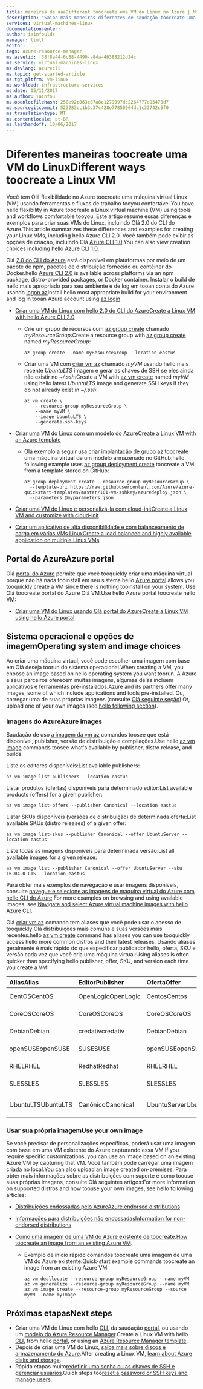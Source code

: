 ```yaml
---
title: maneiras de aaaDifferent toocreate uma VM do Linux no Azure | Microsoft Azure
description: "Saiba mais maneiras diferentes de saudação toocreate uma máquina virtual do Linux no Azure, incluindo links tootools e tutoriais para cada método."
services: virtual-machines-linux
documentationcenter: 
author: iainfoulds
manager: timlt
editor: 
tags: azure-resource-manager
ms.assetid: f38f8a44-6c88-4490-a84a-46388212d24c
ms.service: virtual-machines-linux
ms.devlang: azurecli
ms.topic: get-started-article
ms.tgt_pltfrm: vm-linux
ms.workload: infrastructure-services
ms.date: 05/11/2017
ms.author: iainfou
ms.openlocfilehash: 250e92c063c87a8c1279097dc2264777d95478d7
ms.sourcegitcommit: 523283cc1b3c37c428e77850964dc1c33742c5f0
ms.translationtype: MT
ms.contentlocale: pt-BR
ms.lasthandoff: 10/06/2017
---
```

# <a name="different-ways-toocreate-a-linux-vm"></a><span data-ttu-id="fd6a2-103">Diferentes maneiras toocreate uma VM do Linux</span><span class="sxs-lookup"><span data-stu-id="fd6a2-103">Different ways toocreate a Linux VM</span></span>
<span data-ttu-id="fd6a2-104">Você tem Olá flexibilidade no Azure toocreate uma máquina virtual Linux (VM) usando ferramentas e fluxos de trabalho tooyou confortável.</span><span class="sxs-lookup"><span data-stu-id="fd6a2-104">You have hello flexibility in Azure toocreate a Linux virtual machine (VM) using tools and workflows comfortable tooyou.</span></span> <span data-ttu-id="fd6a2-105">Este artigo resume essas diferenças e exemplos para criar suas VMs do Linux, incluindo Olá 2.0 do CLI do Azure.</span><span class="sxs-lookup"><span data-stu-id="fd6a2-105">This article summarizes these differences and examples for creating your Linux VMs, including hello Azure CLI 2.0.</span></span> <span data-ttu-id="fd6a2-106">Você também pode exibir as opções de criação, incluindo Olá [Azure CLI 1.0](creation-choices-nodejs.md).</span><span class="sxs-lookup"><span data-stu-id="fd6a2-106">You can also view creation choices including hello [Azure CLI 1.0](creation-choices-nodejs.md).</span></span>

<span data-ttu-id="fd6a2-107">Olá [2.0 do CLI do Azure](/cli/azure/install-az-cli2) está disponível em plataformas por meio de um pacote de npm, pacotes de distribuição fornecido ou contêiner do Docker.</span><span class="sxs-lookup"><span data-stu-id="fd6a2-107">hello [Azure CLI 2.0](/cli/azure/install-az-cli2) is available across platforms via an npm package, distro-provided packages, or Docker container.</span></span> <span data-ttu-id="fd6a2-108">Instalar o build de hello mais apropriado para seu ambiente e de log em tooan conta do Azure usando [logon az](/cli/azure/#login)</span><span class="sxs-lookup"><span data-stu-id="fd6a2-108">Install hello most appropriate build for your environment and log in tooan Azure account using [az login](/cli/azure/#login)</span></span>

* [<span data-ttu-id="fd6a2-109">Criar uma VM do Linux com hello 2.0 do CLI do Azure</span><span class="sxs-lookup"><span data-stu-id="fd6a2-109">Create a Linux VM with hello Azure CLI 2.0</span></span>](quick-create-cli.md)
  
  * <span data-ttu-id="fd6a2-110">Crie um grupo de recursos com [az group create](/cli/azure/group#create) chamado *myResourceGroup*:</span><span class="sxs-lookup"><span data-stu-id="fd6a2-110">Create a resource group with [az group create](/cli/azure/group#create) named *myResourceGroup*:</span></span> 
   
    ```azurecli
    az group create --name myResourceGroup --location eastus
    ```
    
  * <span data-ttu-id="fd6a2-111">Criar uma VM com [criar vm az](/cli/azure/vm#create) chamado *myVM* usando hello mais recente *UbuntuLTS* imagem e gerar as chaves de SSH se eles ainda não existir no *~/.ssh*:</span><span class="sxs-lookup"><span data-stu-id="fd6a2-111">Create a VM with [az vm create](/cli/azure/vm#create) named *myVM* using hello latest *UbuntuLTS* image and generate SSH keys if they do not already exist in *~/.ssh*:</span></span>

    ```azurecli
    az vm create \
        --resource-group myResourceGroup \
        --name myVM \
        --image UbuntuLTS \
        --generate-ssh-keys
    ```

* [<span data-ttu-id="fd6a2-112">Criar uma VM do Linux com um modelo do Azure</span><span class="sxs-lookup"><span data-stu-id="fd6a2-112">Create a Linux VM with an Azure template</span></span>](create-ssh-secured-vm-from-template.md)
  
  * <span data-ttu-id="fd6a2-113">Olá exemplo a seguir usa [criar implantação de grupo az](/cli/azure/group/deployment#create) toocreate uma máquina virtual de um modelo armazenado no GitHub:</span><span class="sxs-lookup"><span data-stu-id="fd6a2-113">hello following example uses [az group deployment create](/cli/azure/group/deployment#create) toocreate a VM from a template stored on GitHub:</span></span>
    
    ```azurecli
    az group deployment create --resource-group myResourceGroup \ 
      --template-uri https://raw.githubusercontent.com/Azure/azure-quickstart-templates/master/101-vm-sshkey/azuredeploy.json \
      --parameters @myparameters.json
    ```
* [<span data-ttu-id="fd6a2-114">Criar uma VM do Linux e personalizá-la com cloud-init</span><span class="sxs-lookup"><span data-stu-id="fd6a2-114">Create a Linux VM and customize with cloud-init</span></span>](tutorial-automate-vm-deployment.md)

* [<span data-ttu-id="fd6a2-115">Criar um aplicativo de alta disponibilidade e com balanceamento de carga em várias VMs Linux</span><span class="sxs-lookup"><span data-stu-id="fd6a2-115">Create a load balanced and highly available application on multiple Linux VMs</span></span>](tutorial-load-balancer.md)


## <a name="azure-portal"></a><span data-ttu-id="fd6a2-116">Portal do Azure</span><span class="sxs-lookup"><span data-stu-id="fd6a2-116">Azure portal</span></span>
<span data-ttu-id="fd6a2-117">Olá [portal do Azure](https://portal.azure.com) permite que você tooquickly criar uma máquina virtual porque não há nada tooinstall em seu sistema.</span><span class="sxs-lookup"><span data-stu-id="fd6a2-117">hello [Azure portal](https://portal.azure.com) allows you tooquickly create a VM since there is nothing tooinstall on your system.</span></span> <span data-ttu-id="fd6a2-118">Use Olá toocreate portal do Azure Olá VM:</span><span class="sxs-lookup"><span data-stu-id="fd6a2-118">Use hello Azure portal toocreate hello VM:</span></span>

* [<span data-ttu-id="fd6a2-119">Criar uma VM do Linux usando Olá portal do Azure</span><span class="sxs-lookup"><span data-stu-id="fd6a2-119">Create a Linux VM using hello Azure portal</span></span>](quick-create-portal.md) 


## <a name="operating-system-and-image-choices"></a><span data-ttu-id="fd6a2-120">Sistema operacional e opções de imagem</span><span class="sxs-lookup"><span data-stu-id="fd6a2-120">Operating system and image choices</span></span>
<span data-ttu-id="fd6a2-121">Ao criar uma máquina virtual, você pode escolher uma imagem com base em Olá deseja toorun do sistema operacional.</span><span class="sxs-lookup"><span data-stu-id="fd6a2-121">When creating a VM, you choose an image based on hello operating system you want toorun.</span></span> <span data-ttu-id="fd6a2-122">A Azure e seus parceiros oferecem muitas imagens, algumas delas incluem aplicativos e ferramentas pré-instalados.</span><span class="sxs-lookup"><span data-stu-id="fd6a2-122">Azure and its partners offer many images, some of which include applications and tools pre-installed.</span></span> <span data-ttu-id="fd6a2-123">Ou, carregar uma de suas próprias imagens (consulte [Olá seguinte seção](#use-your-own-image)).</span><span class="sxs-lookup"><span data-stu-id="fd6a2-123">Or, upload one of your own images (see [hello following section](#use-your-own-image)).</span></span>

### <a name="azure-images"></a><span data-ttu-id="fd6a2-124">Imagens do Azure</span><span class="sxs-lookup"><span data-stu-id="fd6a2-124">Azure images</span></span>
<span data-ttu-id="fd6a2-125">Saudação de uso [a imagem da vm az](/cli/azure/vm/image) comandos toosee que está disponível, publisher, versão de distribuição e compilações.</span><span class="sxs-lookup"><span data-stu-id="fd6a2-125">Use hello [az vm image](/cli/azure/vm/image) commands toosee what's available by publisher, distro release, and builds.</span></span>

<span data-ttu-id="fd6a2-126">Liste os editores disponíveis:</span><span class="sxs-lookup"><span data-stu-id="fd6a2-126">List available publishers:</span></span>

```azurecli
az vm image list-publishers --location eastus
```

<span data-ttu-id="fd6a2-127">Listar produtos (ofertas) disponíveis para determinado editor:</span><span class="sxs-lookup"><span data-stu-id="fd6a2-127">List available products (offers) for a given publisher:</span></span>

```azurecli
az vm image list-offers --publisher Canonical --location eastus
```

<span data-ttu-id="fd6a2-128">Listar SKUs disponíveis (versões de distribuição) de determinada oferta:</span><span class="sxs-lookup"><span data-stu-id="fd6a2-128">List available SKUs (distro releases) of a given offer:</span></span>

```azurecli
az vm image list-skus --publisher Canonical --offer UbuntuServer --location eastus
```

<span data-ttu-id="fd6a2-129">Liste todas as imagens disponíveis para determinada versão:</span><span class="sxs-lookup"><span data-stu-id="fd6a2-129">List all available images for a given release:</span></span>

```azurecli
az vm image list --publisher Canonical --offer UbuntuServer --sku 16.04.0-LTS --location eastus
```

<span data-ttu-id="fd6a2-130">Para obter mais exemplos de navegação e usar imagens disponíveis, consulte [navegue e selecione as imagens de máquina virtual do Azure com hello CLI do Azure](cli-ps-findimage.md).</span><span class="sxs-lookup"><span data-stu-id="fd6a2-130">For more examples on browsing and using available images, see [Navigate and select Azure virtual machine images with hello Azure CLI](cli-ps-findimage.md).</span></span>

<span data-ttu-id="fd6a2-131">Olá [criar vm az](/cli/azure/vm#create) comando tem aliases que você pode usar o acesso de tooquickly Olá distribuições mais comuns e suas versões mais recentes.</span><span class="sxs-lookup"><span data-stu-id="fd6a2-131">hello [az vm create](/cli/azure/vm#create) command has aliases you can use tooquickly access hello more common distros and their latest releases.</span></span> <span data-ttu-id="fd6a2-132">Usando aliases geralmente é mais rápido do que especificar publicador hello, oferta, SKU e versão cada vez que você cria uma máquina virtual:</span><span class="sxs-lookup"><span data-stu-id="fd6a2-132">Using aliases is often quicker than specifying hello publisher, offer, SKU, and version each time you create a VM:</span></span>

| <span data-ttu-id="fd6a2-133">Alias</span><span class="sxs-lookup"><span data-stu-id="fd6a2-133">Alias</span></span> | <span data-ttu-id="fd6a2-134">Editor</span><span class="sxs-lookup"><span data-stu-id="fd6a2-134">Publisher</span></span> | <span data-ttu-id="fd6a2-135">Oferta</span><span class="sxs-lookup"><span data-stu-id="fd6a2-135">Offer</span></span> | <span data-ttu-id="fd6a2-136">SKU</span><span class="sxs-lookup"><span data-stu-id="fd6a2-136">SKU</span></span> | <span data-ttu-id="fd6a2-137">Versão</span><span class="sxs-lookup"><span data-stu-id="fd6a2-137">Version</span></span> |
|:--- |:--- |:--- |:--- |:--- |
| <span data-ttu-id="fd6a2-138">CentOS</span><span class="sxs-lookup"><span data-stu-id="fd6a2-138">CentOS</span></span> |<span data-ttu-id="fd6a2-139">OpenLogic</span><span class="sxs-lookup"><span data-stu-id="fd6a2-139">OpenLogic</span></span> |<span data-ttu-id="fd6a2-140">Centos</span><span class="sxs-lookup"><span data-stu-id="fd6a2-140">Centos</span></span> |<span data-ttu-id="fd6a2-141">7,2</span><span class="sxs-lookup"><span data-stu-id="fd6a2-141">7.2</span></span> |<span data-ttu-id="fd6a2-142">mais recente</span><span class="sxs-lookup"><span data-stu-id="fd6a2-142">latest</span></span> |
| <span data-ttu-id="fd6a2-143">CoreOS</span><span class="sxs-lookup"><span data-stu-id="fd6a2-143">CoreOS</span></span> |<span data-ttu-id="fd6a2-144">CoreOS</span><span class="sxs-lookup"><span data-stu-id="fd6a2-144">CoreOS</span></span> |<span data-ttu-id="fd6a2-145">CoreOS</span><span class="sxs-lookup"><span data-stu-id="fd6a2-145">CoreOS</span></span> |<span data-ttu-id="fd6a2-146">Estável</span><span class="sxs-lookup"><span data-stu-id="fd6a2-146">Stable</span></span> |<span data-ttu-id="fd6a2-147">mais recente</span><span class="sxs-lookup"><span data-stu-id="fd6a2-147">latest</span></span> |
| <span data-ttu-id="fd6a2-148">Debian</span><span class="sxs-lookup"><span data-stu-id="fd6a2-148">Debian</span></span> |<span data-ttu-id="fd6a2-149">credativ</span><span class="sxs-lookup"><span data-stu-id="fd6a2-149">credativ</span></span> |<span data-ttu-id="fd6a2-150">Debian</span><span class="sxs-lookup"><span data-stu-id="fd6a2-150">Debian</span></span> |<span data-ttu-id="fd6a2-151">8</span><span class="sxs-lookup"><span data-stu-id="fd6a2-151">8</span></span> |<span data-ttu-id="fd6a2-152">mais recente</span><span class="sxs-lookup"><span data-stu-id="fd6a2-152">latest</span></span> |
| <span data-ttu-id="fd6a2-153">openSUSE</span><span class="sxs-lookup"><span data-stu-id="fd6a2-153">openSUSE</span></span> |<span data-ttu-id="fd6a2-154">SUSE</span><span class="sxs-lookup"><span data-stu-id="fd6a2-154">SUSE</span></span> |<span data-ttu-id="fd6a2-155">openSUSE</span><span class="sxs-lookup"><span data-stu-id="fd6a2-155">openSUSE</span></span> |<span data-ttu-id="fd6a2-156">13.2</span><span class="sxs-lookup"><span data-stu-id="fd6a2-156">13.2</span></span> |<span data-ttu-id="fd6a2-157">mais recente</span><span class="sxs-lookup"><span data-stu-id="fd6a2-157">latest</span></span> |
| <span data-ttu-id="fd6a2-158">RHEL</span><span class="sxs-lookup"><span data-stu-id="fd6a2-158">RHEL</span></span> |<span data-ttu-id="fd6a2-159">Redhat</span><span class="sxs-lookup"><span data-stu-id="fd6a2-159">Redhat</span></span> |<span data-ttu-id="fd6a2-160">RHEL</span><span class="sxs-lookup"><span data-stu-id="fd6a2-160">RHEL</span></span> |<span data-ttu-id="fd6a2-161">7,2</span><span class="sxs-lookup"><span data-stu-id="fd6a2-161">7.2</span></span> |<span data-ttu-id="fd6a2-162">mais recente</span><span class="sxs-lookup"><span data-stu-id="fd6a2-162">latest</span></span> |
| <span data-ttu-id="fd6a2-163">SLES</span><span class="sxs-lookup"><span data-stu-id="fd6a2-163">SLES</span></span> |<span data-ttu-id="fd6a2-164">SLES</span><span class="sxs-lookup"><span data-stu-id="fd6a2-164">SLES</span></span> |<span data-ttu-id="fd6a2-165">SLES</span><span class="sxs-lookup"><span data-stu-id="fd6a2-165">SLES</span></span> |<span data-ttu-id="fd6a2-166">12-SP1</span><span class="sxs-lookup"><span data-stu-id="fd6a2-166">12-SP1</span></span> |<span data-ttu-id="fd6a2-167">mais recente</span><span class="sxs-lookup"><span data-stu-id="fd6a2-167">latest</span></span> |
| <span data-ttu-id="fd6a2-168">UbuntuLTS</span><span class="sxs-lookup"><span data-stu-id="fd6a2-168">UbuntuLTS</span></span> |<span data-ttu-id="fd6a2-169">Canônico</span><span class="sxs-lookup"><span data-stu-id="fd6a2-169">Canonical</span></span> |<span data-ttu-id="fd6a2-170">UbuntuServer</span><span class="sxs-lookup"><span data-stu-id="fd6a2-170">UbuntuServer</span></span> |<span data-ttu-id="fd6a2-171">14.04.4-LTS</span><span class="sxs-lookup"><span data-stu-id="fd6a2-171">14.04.4-LTS</span></span> |<span data-ttu-id="fd6a2-172">mais recente</span><span class="sxs-lookup"><span data-stu-id="fd6a2-172">latest</span></span> |

### <a name="use-your-own-image"></a><span data-ttu-id="fd6a2-173">Usar sua própria imagem</span><span class="sxs-lookup"><span data-stu-id="fd6a2-173">Use your own image</span></span>
<span data-ttu-id="fd6a2-174">Se você precisar de personalizações específicas, poderá usar uma imagem com base em uma VM existente do Azure capturando essa VM.</span><span class="sxs-lookup"><span data-stu-id="fd6a2-174">If you require specific customizations, you can use an image based on an existing Azure VM by capturing that VM.</span></span> <span data-ttu-id="fd6a2-175">Você também pode carregar uma imagem criada no local.</span><span class="sxs-lookup"><span data-stu-id="fd6a2-175">You can also upload an image created on-premises.</span></span> <span data-ttu-id="fd6a2-176">Para obter mais informações sobre as distribuições com suporte e como toouse suas próprias imagens, consulte Olá seguintes artigos:</span><span class="sxs-lookup"><span data-stu-id="fd6a2-176">For more information on supported distros and how toouse your own images, see hello following articles:</span></span>

* [<span data-ttu-id="fd6a2-177">Distribuições endossadas pelo Azure</span><span class="sxs-lookup"><span data-stu-id="fd6a2-177">Azure endorsed distributions</span></span>](endorsed-distros.md)
* [<span data-ttu-id="fd6a2-178">Informações para distribuições não endossadas</span><span class="sxs-lookup"><span data-stu-id="fd6a2-178">Information for non-endorsed distributions</span></span>](create-upload-generic.md)
* <span data-ttu-id="fd6a2-179">[Como uma imagem de uma VM do Azure existente de toocreate](tutorial-custom-images.md).</span><span class="sxs-lookup"><span data-stu-id="fd6a2-179">[How toocreate an image from an existing Azure VM](tutorial-custom-images.md).</span></span>
  
  * <span data-ttu-id="fd6a2-180">Exemplo de início rápido comandos toocreate uma imagem de uma VM do Azure existente:</span><span class="sxs-lookup"><span data-stu-id="fd6a2-180">Quick-start example commands toocreate an image from an existing Azure VM:</span></span>
    
    ```azurecli
    az vm deallocate --resource-group myResourceGroup --name myVM
    az vm generalize --resource-group myResourceGroup --name myVM
    az vm image create --resource-group myResourceGroup --source myVM --name myImage
    ```

## <a name="next-steps"></a><span data-ttu-id="fd6a2-181">Próximas etapas</span><span class="sxs-lookup"><span data-stu-id="fd6a2-181">Next steps</span></span>
* <span data-ttu-id="fd6a2-182">Criar uma VM do Linux com hello [CLI](quick-create-cli.md), da saudação [portal](quick-create-portal.md), ou usando um [modelo do Azure Resource Manager](../windows/cli-deploy-templates.md).</span><span class="sxs-lookup"><span data-stu-id="fd6a2-182">Create a Linux VM with hello [CLI](quick-create-cli.md), from hello [portal](quick-create-portal.md), or using an [Azure Resource Manager template](../windows/cli-deploy-templates.md).</span></span>
* <span data-ttu-id="fd6a2-183">Depois de criar uma VM do Linux, [saiba mais sobre discos e armazenamento do Azure](tutorial-manage-disks.md).</span><span class="sxs-lookup"><span data-stu-id="fd6a2-183">After creating a Linux VM, [learn about Azure disks and storage](tutorial-manage-disks.md).</span></span>
* <span data-ttu-id="fd6a2-184">Rápida etapas muito[redefinir uma senha ou as chaves de SSH e gerenciar usuários](using-vmaccess-extension.md).</span><span class="sxs-lookup"><span data-stu-id="fd6a2-184">Quick steps too[reset a password or SSH keys and manage users](using-vmaccess-extension.md).</span></span>
